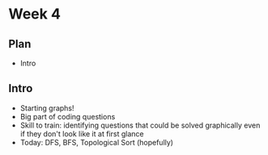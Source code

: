 # Week 4
## Plan
- Intro

## Intro
- Starting graphs!
- Big part of coding questions
- Skill to train: identifying questions that could be solved graphically even if they don't look like it at first glance
- Today: DFS, BFS, Topological Sort (hopefully)